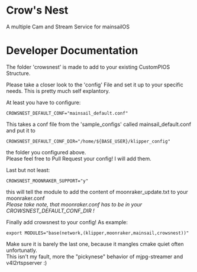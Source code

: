 # Crow's Nest
A multiple Cam and Stream Service for mainsailOS

# Developer Documentation

The folder 'crowsnest' is made to add to your existing CustomPIOS Structure.

Please take a closer look to the 'config' File and set it up to your specific needs.
This is pretty much self explantory.

At least you have to configure:

    CROWSNEST_DEFAULT_CONF="mainsail_default.conf"
This takes a conf file from the 'sample_configs' called mainsail_default.conf
and put it to 

    CROWSNEST_DEFAULT_CONF_DIR="/home/${BASE_USER}/klipper_config"
the folder you configured above.\
Please feel free to Pull Request your config!
I will add them.

Last but not least:

    CROWSNEST_MOONRAKER_SUPPORT="y"
this will tell the module to add the content of moonraker_update.txt to your
moonraker.conf\
_Please take note, that moonraker.conf has to be in your CROWSNEST_DEFAULT_CONF_DIR !_

Finally add crowsnest to your config!
As example:

    export MODULES="base(network,(klipper,moonraker,mainsail,crowsnest))"

Make sure it is barely the last one, because it mangles cmake quiet often
unfortunatly.\
 This isn't my fault, more the "pickynese" behavior of
mjpg-streamer and v4l2rtspserver :)